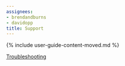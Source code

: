 ```yaml
---
assignees:
- brendandburns
- davidopp
title: Support
---
```


{% include user-guide-content-moved.md %}

[Troubleshooting](/docs/tasks/debug-application-cluster/troubleshooting/)
